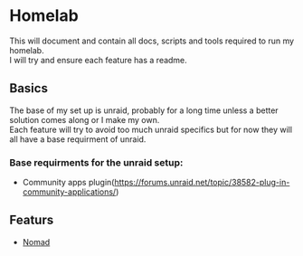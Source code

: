 # Homelab
This will document and contain all docs, scripts and tools required to run my homelab.  
I will try and ensure each feature has a readme.  

## Basics
The base of my set up is unraid, probably for a long time unless a better solution comes along or I make my own.  
Each feature will try to avoid too much unraid specifics but for now they will all have a base requirment of unraid.  

### Base requirments for the unraid setup:
- Community apps plugin(https://forums.unraid.net/topic/38582-plug-in-community-applications/)

## Featurs

- [Nomad](/nomad)
